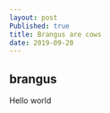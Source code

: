 ```yaml
---
layout: post
Published: true
title: Brangus are cows
date: 2019-09-20
---
```


## brangus

Hello world 